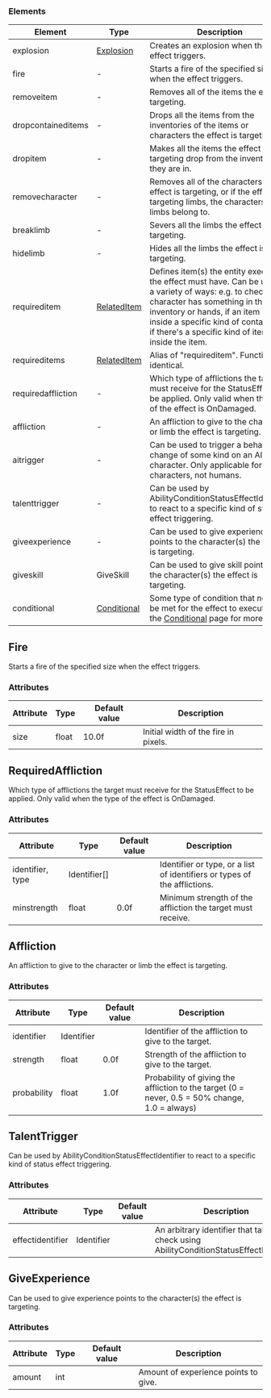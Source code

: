 
### Elements

| Element            | Type                              | Description                                                                                                                                |
|--------------------|-----------------------------------|--------------------------------------------------------------------------------------------------------------------------------------------|
| explosion          | [Explosion](Explosion.html)       | Creates an explosion when the effect triggers.                                                                                             |
| fire               | -                                 | Starts a fire of the specified size when the effect triggers.                                                                              |
| removeitem         | -                                 | Removes all of the items the effect is targeting.                                                                                          |
| dropcontaineditems | -                                 | Drops all the items from the inventories of the items or characters the effect is targeting.                                               |
| dropitem           | -                                 | Makes all the items the effect is targeting drop from the inventories they are in.                                                         |
| removecharacter    | -                                 | Removes all of the characters the effect is targeting, or if the effect is targeting limbs, the characters those limbs belong to.          |
| breaklimb          | -                                 | Severs all the limbs the effect is targeting.                                                                                              |
| hidelimb           | -                                 | Hides all the limbs the effect is targeting.                                                                                               |
| requireditem       | [RelatedItem](RelatedItem.html)   | Defines item(s) the entity executing the effect must have. Can be used in a variety of ways: e.g. to check if a character has something in their inventory or hands, if an item is inside a specific kind of container, or if there's a specific kind of item inside the item.                                                                                                                                    |
| requireditems      | [RelatedItem](RelatedItem.html)   | Alias of "requireditem". Functionally identical.                                                                                           |
| requiredaffliction | -                                 | Which type of afflictions the target must receive for the StatusEffect to be applied. Only valid when the type of the effect is OnDamaged. |
| affliction         | -                                 | An affliction to give to the character or limb the effect is targeting.                                                                    |
| aitrigger          | -                                 | Can be used to trigger a behavior change of some kind on an AI character. Only applicable for enemy characters, not humans.                |
| talenttrigger      | -                                 | Can be used by AbilityConditionStatusEffectIdentifier to react to a specific kind of status effect triggering.                             |
| giveexperience     | -                                 | Can be used to give experience points to the character(s) the effect is targeting.                                                         |
| giveskill          | GiveSkill                         | Can be used to give skill points to the character(s) the effect is targeting.                                                              |
| conditional        | [Conditional](Conditional.html)   | Some type of condition that needs to be met for the effect to execute. See the [Conditional](Conditional.html) page for more info.         |

## Fire
Starts a fire of the specified size when the effect triggers.  

### Attributes

| Attribute              | Type              | Default value   | Description                                                                                                         |
|------------------------|-------------------|-----------------|---------------------------------------------------------------------------------------------------------------------|
| size                   | float             | 10.0f           | Initial width of the fire in pixels.                                                                                |

## RequiredAffliction
Which type of afflictions the target must receive for the StatusEffect to be applied. Only valid when the type of the effect is OnDamaged.

### Attributes

| Attribute              | Type              | Default value   | Description                                                                                                         |
|------------------------|-------------------|-----------------|---------------------------------------------------------------------------------------------------------------------|
| identifier, type       | Identifier[]      |                 | Identifier or type, or a list of identifiers or types of the afflictions.                                           |
| minstrength            | float             | 0.0f            | Minimum strength of the affliction the target must receive.                                                         |

## Affliction
An affliction to give to the character or limb the effect is targeting. 

### Attributes

| Attribute              | Type              | Default value   | Description                                                                                                         |
|------------------------|-------------------|-----------------|---------------------------------------------------------------------------------------------------------------------|
| identifier             | Identifier        |                 | Identifier of the affliction to give to the target.                                                                 |
| strength               | float             | 0.0f            | Strength of the affliction to give to the target.                                                                   |
| probability            | float             | 1.0f            | Probability of giving the affliction to the target (0 = never, 0.5 = 50% change, 1.0 = always)                      |


## TalentTrigger
Can be used by AbilityConditionStatusEffectIdentifier to react to a specific kind of status effect triggering.

### Attributes

| Attribute              | Type              | Default value   | Description                                                                                                         |
|------------------------|-------------------|-----------------|---------------------------------------------------------------------------------------------------------------------|
| effectidentifier       | Identifier        |                 | An arbitrary identifier that talents can check using AbilityConditionStatusEffectIdentifier.                        |


## GiveExperience
Can be used to give experience points to the character(s) the effect is targeting.

### Attributes

| Attribute              | Type              | Default value   | Description                                                                                                         |
|------------------------|-------------------|-----------------|---------------------------------------------------------------------------------------------------------------------|
| amount                 | int               |                 | Amount of experience points to give.                                                                                |